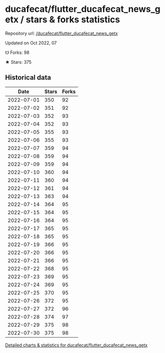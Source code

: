 # ducafecat/flutter_ducafecat_news_getx / stars & forks statistics

Repository url: [/ducafecat/flutter_ducafecat_news_getx](https://github.com/ducafecat/flutter_ducafecat_news_getx)

Updated on Oct 2022, 07

☋ Forks: 98

★ Stars: 375

## Historical data
| Date | Stars | Forks |
|------|-------|-------|
| 2022-07-01 | 350 | 92 | 
| 2022-07-02 | 351 | 92 | 
| 2022-07-03 | 352 | 93 | 
| 2022-07-04 | 352 | 93 | 
| 2022-07-05 | 355 | 93 | 
| 2022-07-06 | 355 | 93 | 
| 2022-07-07 | 359 | 94 | 
| 2022-07-08 | 359 | 94 | 
| 2022-07-09 | 359 | 94 | 
| 2022-07-10 | 360 | 94 | 
| 2022-07-11 | 360 | 94 | 
| 2022-07-12 | 361 | 94 | 
| 2022-07-13 | 363 | 94 | 
| 2022-07-14 | 364 | 95 | 
| 2022-07-15 | 364 | 95 | 
| 2022-07-16 | 364 | 95 | 
| 2022-07-17 | 365 | 95 | 
| 2022-07-18 | 365 | 95 | 
| 2022-07-19 | 366 | 95 | 
| 2022-07-20 | 366 | 95 | 
| 2022-07-21 | 366 | 95 | 
| 2022-07-22 | 368 | 95 | 
| 2022-07-23 | 369 | 95 | 
| 2022-07-24 | 369 | 95 | 
| 2022-07-25 | 370 | 95 | 
| 2022-07-26 | 372 | 95 | 
| 2022-07-27 | 372 | 96 | 
| 2022-07-28 | 374 | 97 | 
| 2022-07-29 | 375 | 98 | 
| 2022-07-30 | 375 | 98 | 


[Detailed charts & statistics for ducafecat/flutter_ducafecat_news_getx](https://reviewgithub.com/rep/ducafecat/flutter_ducafecat_news_getx)

